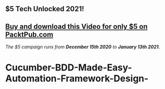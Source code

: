 ## $5 Tech Unlocked 2021!
[Buy and download this Video for only $5 on PacktPub.com](https://www.packtpub.com/product/cucumber-bdd-made-easy-automation-framework-design-video/9781800568921)
-----
*The $5 campaign         runs from __December 15th 2020__ to __January 13th 2021.__*

# Cucumber-BDD-Made-Easy-Automation-Framework-Design-